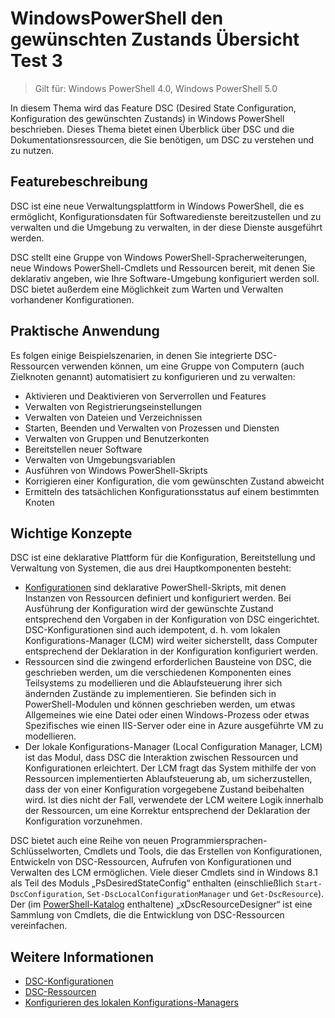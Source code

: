 # WindowsPowerShell den gewünschten Zustands Übersicht Test 3

> Gilt für: Windows PowerShell 4.0, Windows PowerShell 5.0

In diesem Thema wird das Feature DSC (Desired State Configuration, Konfiguration des gewünschten Zustands) in Windows PowerShell beschrieben. Dieses Thema bietet einen Überblick über DSC und die Dokumentationsressourcen, die Sie benötigen, um DSC zu verstehen und zu nutzen.

## Featurebeschreibung
DSC ist eine neue Verwaltungsplattform in Windows PowerShell, die es ermöglicht, Konfigurationsdaten für Softwaredienste bereitzustellen und zu verwalten und die Umgebung zu verwalten, in der diese Dienste ausgeführt werden.

DSC stellt eine Gruppe von Windows PowerShell-Spracherweiterungen, neue Windows PowerShell-Cmdlets und Ressourcen bereit, mit denen Sie deklarativ angeben, wie Ihre Software-Umgebung konfiguriert werden soll. DSC bietet außerdem eine Möglichkeit zum Warten und Verwalten vorhandener Konfigurationen.

## Praktische Anwendung
Es folgen einige Beispielszenarien, in denen Sie integrierte DSC-Ressourcen verwenden können, um eine Gruppe von Computern (auch Zielknoten genannt) automatisiert zu konfigurieren und zu verwalten:

* Aktivieren und Deaktivieren von Serverrollen und Features
* Verwalten von Registrierungseinstellungen
* Verwalten von Dateien und Verzeichnissen
* Starten, Beenden und Verwalten von Prozessen und Diensten
* Verwalten von Gruppen und Benutzerkonten
* Bereitstellen neuer Software
* Verwalten von Umgebungsvariablen
* Ausführen von Windows PowerShell-Skripts
* Korrigieren einer Konfiguration, die vom gewünschten Zustand abweicht
* Ermitteln des tatsächlichen Konfigurationsstatus auf einem bestimmten Knoten

## Wichtige Konzepte
DSC ist eine deklarative Plattform für die Konfiguration, Bereitstellung und Verwaltung von Systemen, die aus drei Hauptkomponenten besteht:

* [Konfigurationen](configurations.md) sind deklarative PowerShell-Skripts, mit denen Instanzen von Ressourcen definiert und konfiguriert werden. Bei Ausführung der Konfiguration wird der gewünschte Zustand entsprechend den Vorgaben in der Konfiguration von DSC eingerichtet. DSC-Konfigurationen sind auch idempotent, d. h. vom lokalen Konfigurations-Manager (LCM) wird weiter sicherstellt, dass Computer entsprechend der Deklaration in der Konfiguration konfiguriert werden.
* Ressourcen sind die zwingend erforderlichen Bausteine von DSC, die geschrieben werden, um die verschiedenen Komponenten eines Teilsystems zu modellieren und die Ablaufsteuerung ihrer sich ändernden Zustände zu implementieren. Sie befinden sich in PowerShell-Modulen und können geschrieben werden, um etwas Allgemeines wie eine Datei oder einen Windows-Prozess oder etwas Spezifisches wie einen IIS-Server oder eine in Azure ausgeführte VM zu modellieren.
* Der lokale Konfigurations-Manager (Local Configuration Manager, LCM) ist das Modul, dass DSC die Interaktion zwischen Ressourcen und Konfigurationen erleichtert. Der LCM fragt das System mithilfe der von Ressourcen implementierten Ablaufsteuerung ab, um sicherzustellen, dass der von einer Konfiguration vorgegebene Zustand beibehalten wird. Ist dies nicht der Fall, verwendete der LCM weitere Logik innerhalb der Ressourcen, um eine Korrektur entsprechend der Deklaration der Konfiguration vorzunehmen. 

DSC bietet auch eine Reihe von neuen Programmiersprachen-Schlüsselworten, Cmdlets und Tools, die das Erstellen von Konfigurationen, Entwickeln von DSC-Ressourcen, Aufrufen von Konfigurationen und Verwalten des LCM ermöglichen. Viele dieser Cmdlets sind in Windows 8.1 als Teil des Moduls „PsDesiredStateConfig“ enthalten (einschließlich `Start-DscConfiguration`, `Set-DscLocalConfigurationManager` und `Get-DscResource`). Der (im [PowerShell-Katalog](https://www.powershellgallery.com/packages/xDSCResourceDesigner/) enthaltene) „xDscResourceDesigner“ ist eine Sammlung von Cmdlets, die die Entwicklung von DSC-Ressourcen vereinfachen.

## Weitere Informationen
* [DSC-Konfigurationen](configurations.md)
* [DSC-Ressourcen](resources.md)
* [Konfigurieren des lokalen Konfigurations-Managers](metaconfig.md)



<!--HONumber=Jun16_HO1-->


